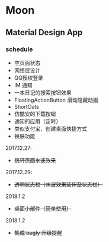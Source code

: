 # Moon

## Material Design App

### schedule

- 空页面状态
- 网络层设计
- QQ授权登录
- IM 通知
- 一本日记的搜索按钮效果
- FloatingActionButton 滑动隐藏动画
- ShortCuts
- 仿酷安的下载按钮
- 通知的应用（定时）
- 类似支付宝，创建桌面快捷方式
- 换肤功能

2017.12.27:

- ~~跳转页面水波效果~~

2017.12.29:

- ~~透明状态栏（水波效果延伸至状态栏）~~

2018.1.2

- ~~桌面小部件（简单使用）~~

2018.1.2

- ~~集成 bugly 升级提醒~~
